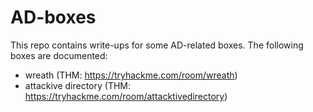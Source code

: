 # AD-boxes
This repo contains write-ups for some AD-related boxes. The following boxes are documented:
- wreath (THM: https://tryhackme.com/room/wreath)
- attackive directory (THM: https://tryhackme.com/room/attacktivedirectory)
